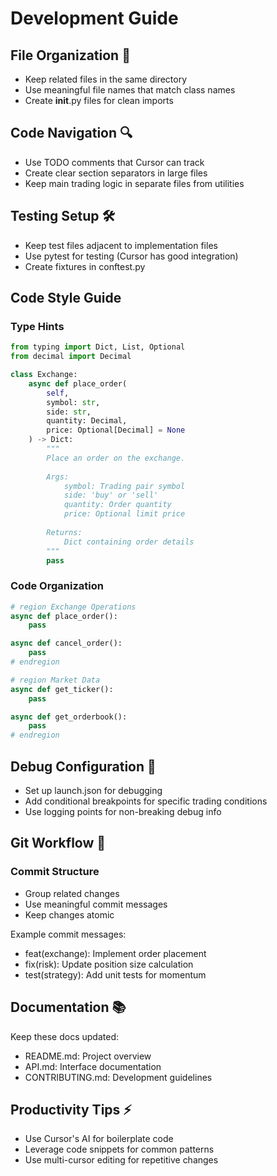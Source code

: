 # Development Guide

## File Organization 📁
- Keep related files in the same directory
- Use meaningful file names that match class names
- Create __init__.py files for clean imports

## Code Navigation 🔍
- Use TODO comments that Cursor can track
- Create clear section separators in large files
- Keep main trading logic in separate files from utilities

## Testing Setup 🛠
- Keep test files adjacent to implementation files
- Use pytest for testing (Cursor has good integration)
- Create fixtures in conftest.py

## Code Style Guide
### Type Hints
```python
from typing import Dict, List, Optional
from decimal import Decimal

class Exchange:
    async def place_order(
        self,
        symbol: str,
        side: str,
        quantity: Decimal,
        price: Optional[Decimal] = None
    ) -> Dict:
        """
        Place an order on the exchange.
        
        Args:
            symbol: Trading pair symbol
            side: 'buy' or 'sell'
            quantity: Order quantity
            price: Optional limit price
            
        Returns:
            Dict containing order details
        """
        pass
```

### Code Organization
```python
# region Exchange Operations
async def place_order():
    pass

async def cancel_order():
    pass
# endregion

# region Market Data
async def get_ticker():
    pass

async def get_orderbook():
    pass
# endregion
```

## Debug Configuration 🐛
- Set up launch.json for debugging
- Add conditional breakpoints for specific trading conditions
- Use logging points for non-breaking debug info

## Git Workflow 📝
### Commit Structure
- Group related changes
- Use meaningful commit messages
- Keep changes atomic

Example commit messages:
- feat(exchange): Implement order placement
- fix(risk): Update position size calculation
- test(strategy): Add unit tests for momentum

## Documentation 📚
Keep these docs updated:
- README.md: Project overview
- API.md: Interface documentation
- CONTRIBUTING.md: Development guidelines

## Productivity Tips ⚡️
- Use Cursor's AI for boilerplate code
- Leverage code snippets for common patterns
- Use multi-cursor editing for repetitive changes
